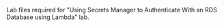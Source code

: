 Lab files required for "Using Secrets Manager to Authenticate With an RDS Database using Lambda" lab.
